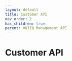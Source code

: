 ```yaml
---
layout: default
title: Customer API
nav_order: 2
has_children: true
parent: UNIIQ Management API
---
```


# Customer API
